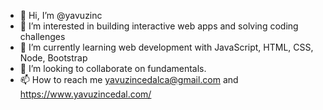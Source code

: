 - 👋 Hi, I’m @yavuzinc
- 👀 I’m interested in building interactive web apps and solving coding challenges
- 🌱 I’m currently learning web development with JavaScript, HTML, CSS, Node, Bootstrap
- 💞️ I’m looking to collaborate on fundamentals.
- 📫 How to reach me yavuzincedalca@gmail.com and https://www.yavuzincedal.com/

<!---
yavuzinc/yavuzinc is a ✨ special ✨ repository because its `README.md` (this file) appears on your GitHub profile.
You can click the Preview link to take a look at your changes.
--->
